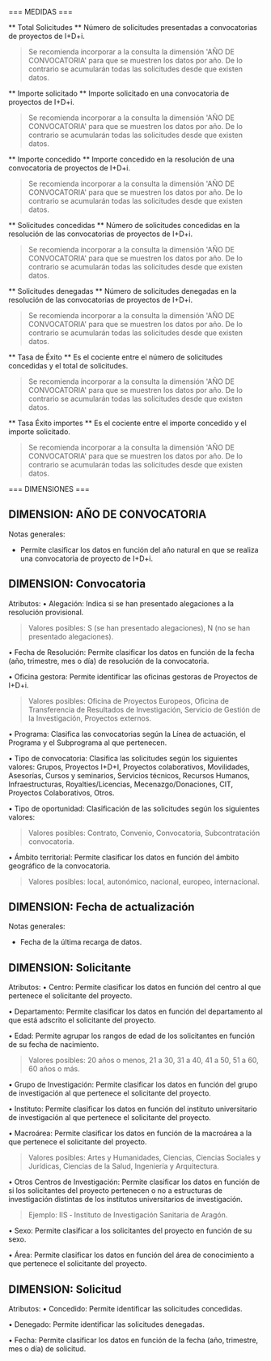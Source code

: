 === MEDIDAS ===

** Total Solicitudes **
Número de solicitudes presentadas a convocatorias de proyectos de I+D+i.

>Se recomienda incorporar a la consulta la dimensión 'AÑO DE CONVOCATORIA' para que se muestren los
datos por año. De lo contrario se acumularán todas las solicitudes desde que existen datos.

** Importe solicitado **
Importe solicitado en una convocatoria de proyectos de I+D+i.

>Se recomienda incorporar a la consulta la dimensión 'AÑO DE CONVOCATORIA' para que se muestren los
datos por año. De lo contrario se acumularán todas las solicitudes desde que existen datos.

** Importe concedido **
Importe concedido en la resolución de una convocatoria de proyectos de I+D+i.

>Se recomienda incorporar a la consulta la dimensión 'AÑO DE CONVOCATORIA' para que se muestren los
datos por año. De lo contrario se acumularán todas las solicitudes desde que existen datos.

** Solicitudes concedidas **
Número de solicitudes concedidas en la resolución de las convocatorias de proyectos de I+D+i.

>Se recomienda incorporar a la consulta la dimensión 'AÑO DE CONVOCATORIA' para que se muestren los
datos por año. De lo contrario se acumularán todas las solicitudes desde que existen datos.

** Solicitudes denegadas **
Número de solicitudes denegadas en la resolución de las convocatorias de proyectos de I+D+i.

>Se recomienda incorporar a la consulta la dimensión 'AÑO DE CONVOCATORIA' para que se muestren los
datos por año. De lo contrario se acumularán todas las solicitudes desde que existen datos.

** Tasa de Éxito **
Es el cociente entre el número de solicitudes concedidas y el total de solicitudes.

>Se recomienda incorporar a la consulta la dimensión 'AÑO DE CONVOCATORIA' para que se muestren los
datos por año. De lo contrario se acumularán todas las solicitudes desde que existen datos.

** Tasa Éxito importes **
Es el cociente entre el importe concedido y el importe solicitado.

>Se recomienda incorporar a la consulta la dimensión 'AÑO DE CONVOCATORIA' para que se muestren los
datos por año. De lo contrario se acumularán todas las solicitudes desde que existen datos.

=== DIMENSIONES ===

## DIMENSION: AÑO DE CONVOCATORIA ##

Notas generales:
- Permite clasificar los datos en función del año natural en que se realiza una convocatoria de proyecto de I+D+i.

## DIMENSION: Convocatoria ##

Atributos:
• Alegación:
Indica si se han presentado alegaciones a la resolución provisional.

>Valores posibles: S (se han presentado alegaciones), N (no se han presentado alegaciones).

• Fecha de Resolución:
Permite clasificar los datos en función de la fecha (año, trimestre, mes o día) de resolución de la convocatoria.

• Oficina gestora:
Permite identificar las oficinas gestoras de Proyectos de I+D+i.

>Valores posibles: Oficina de Proyectos Europeos, Oficina de Transferencia de Resultados de Investigación,
Servicio de Gestión de la Investigación, Proyectos externos.

• Programa:
Clasifica las convocatorias según la Línea de actuación, el Programa y el Subprograma al que pertenecen.

• Tipo de convocatoria:
Clasifica las solicitudes según los siguientes valores: Grupos, Proyectos I+D+I, Proyectos colaborativos, Movilidades, Asesorías, Cursos y seminarios, Servicios técnicos, Recursos Humanos, Infraestructuras, Royalties/Licencias, Mecenazgo/Donaciones, CIT, Proyectos Colaborativos, Otros.

• Tipo de oportunidad:
Clasificación de las solicitudes según los siguientes valores:

>Valores posibles: Contrato, Convenio, Convocatoria, Subcontratación convocatoria.

• Ámbito territorial:
Permite clasificar los datos en función del ámbito geográfico de la convocatoria.

>Valores posibles: local, autonómico, nacional, europeo, internacional.

## DIMENSION: Fecha de actualización ##

Notas generales:
- Fecha de la última recarga de datos.

## DIMENSION: Solicitante ##

Atributos:
• Centro:
Permite clasificar los datos en función del centro al que pertenece el solicitante del proyecto.

• Departamento:
Permite clasificar los datos en función del departamento al que está adscrito el solicitante del proyecto.

• Edad:
Permite agrupar los rangos de edad de los solicitantes en función de su fecha de nacimiento.

>Valores posibles: 20 años o menos, 21 a 30, 31 a 40, 41 a 50, 51 a 60, 60 años o más.

• Grupo de Investigación:
Permite clasificar los datos en función del grupo de investigación al que pertenece el solicitante del proyecto.

• Instituto:
Permite clasificar los datos en función del instituto universitario de investigación al que pertenece el solicitante del proyecto.

• Macroárea:
Permite clasificar los datos en función de la macroárea a la que pertenece el solicitante del proyecto.

>Valores posibles: Artes y Humanidades, Ciencias, Ciencias Sociales y Jurídicas, Ciencias de la Salud, Ingeniería
y Arquitectura.

• Otros Centros de Investigación:
Permite clasificar los datos en función de si los solicitantes del proyecto pertenecen o no a estructuras de investigación distintas de los institutos universitarios de investigación.

>Ejemplo: IIS ‐ Instituto de Investigación Sanitaria de Aragón.

• Sexo:
Permite clasificar a los solicitantes del proyecto en función de su sexo.

• Área:
Permite clasificar los datos en función del área de conocimiento a que pertenece el solicitante del proyecto.

## DIMENSION: Solicitud ##

Atributos:
• Concedido:
Permite identificar las solicitudes concedidas.

• Denegado:
Permite identificar las solicitudes denegadas.

• Fecha:
Permite clasificar los datos en función de la fecha (año, trimestre, mes o día) de solicitud.

